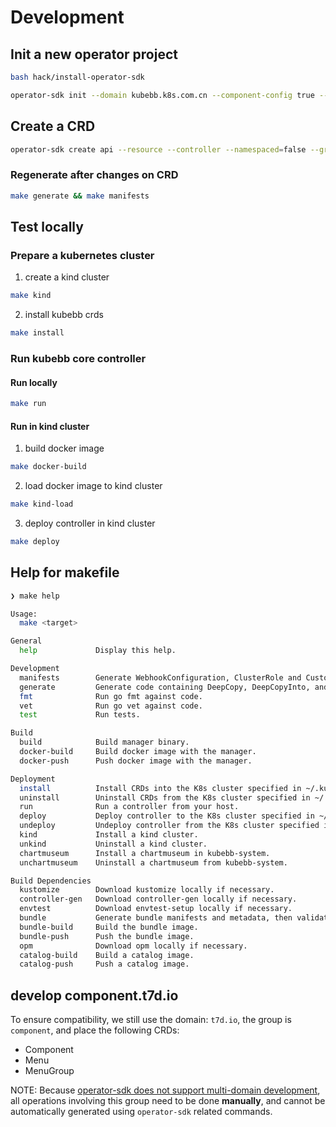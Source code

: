 # Development

## Init a new operator project

```bash
bash hack/install-operator-sdk

operator-sdk init --domain kubebb.k8s.com.cn --component-config true --owner kubebb --project-name core --repo github.com/kubebb/core
```

## Create a CRD

```bash
operator-sdk create api --resource --controller --namespaced=false --group core --version v1alpha1 --kind Repository
```

### Regenerate after changes on CRD

```bash
make generate && make manifests
```

## Test locally

### Prepare a kubernetes cluster

1. create a kind cluster

```bash
make kind
```

2. install kubebb crds

```bash
make install
```

### Run kubebb core controller

#### Run locally

```bash
make run
```

#### Run in kind cluster

1. build docker image

```bash
make docker-build
```

2. load docker image to kind cluster

```bash
make kind-load
```

3. deploy controller in kind cluster

```bash
make deploy
```

## Help for makefile

```bash
❯ make help

Usage:
  make <target>

General
  help             Display this help.

Development
  manifests        Generate WebhookConfiguration, ClusterRole and CustomResourceDefinition objects.
  generate         Generate code containing DeepCopy, DeepCopyInto, and DeepCopyObject method implementations.
  fmt              Run go fmt against code.
  vet              Run go vet against code.
  test             Run tests.

Build
  build            Build manager binary.
  docker-build     Build docker image with the manager.
  docker-push      Push docker image with the manager.

Deployment
  install          Install CRDs into the K8s cluster specified in ~/.kube/config.
  uninstall        Uninstall CRDs from the K8s cluster specified in ~/.kube/config. Call with ignore-not-found=true to ignore resource not found errors during deletion.
  run              Run a controller from your host.
  deploy           Deploy controller to the K8s cluster specified in ~/.kube/config.
  undeploy         Undeploy controller from the K8s cluster specified in ~/.kube/config. Call with ignore-not-found=true to ignore resource not found errors during deletion.
  kind             Install a kind cluster.
  unkind           Uninstall a kind cluster.
  chartmuseum      Install a chartmuseum in kubebb-system.
  unchartmuseum    Uninstall a chartmuseum from kubebb-system.

Build Dependencies
  kustomize        Download kustomize locally if necessary.
  controller-gen   Download controller-gen locally if necessary.
  envtest          Download envtest-setup locally if necessary.
  bundle           Generate bundle manifests and metadata, then validate generated files.
  bundle-build     Build the bundle image.
  bundle-push      Push the bundle image.
  opm              Download opm locally if necessary.
  catalog-build    Build a catalog image.
  catalog-push     Push a catalog image.
```
## develop component.t7d.io

To ensure compatibility, we still use the domain: `t7d.io`, the group is `component`, and place the following CRDs:
- Component
- Menu
- MenuGroup

NOTE: Because [operator-sdk does not support multi-domain development](https://github.com/operator-framework/operator-sdk/issues/5979), all operations involving this group need to be done **manually**, and cannot be automatically generated using `operator-sdk` related commands.
